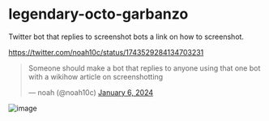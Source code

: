 # legendary-octo-garbanzo
Twitter bot that replies to screenshot bots a link on how to screenshot. 

https://twitter.com/noah10c/status/1743529284134703231

<blockquote class="twitter-tweet"><p lang="en" dir="ltr">Someone should make a bot that replies to anyone using that one bot with a wikihow article on screenshotting</p>&mdash; noah (@noah10c) <a href="https://twitter.com/noah10c/status/1743529284134703231?ref_src=twsrc%5Etfw">January 6, 2024</a></blockquote>

![image](https://github.com/reiyua/legendary-octo-garbanzo/assets/11124303/07b55341-7347-42e2-8ce7-12a80d4fd290)
